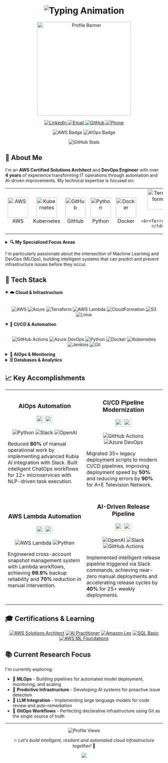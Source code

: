 <!-- Enhanced GitHub Profile README for Naganathan Paramasivam -->

<h1 align="center">
  <img src="https://readme-typing-svg.herokuapp.com?font=Montserrat&weight=600&size=28&pause=1000&center=true&vCenter=true&width=800&lines=Naganathan+Paramasivam;DevOps+%26+AIOps+Engineer;AWS+Certified+Solutions+Architect;Cloud+Automation+%7C+CI%2FCD+%7C+Kubernetes+%7C+AI" alt="Typing Animation" />
</h1>

<p align="center">
  <img src="https://user-images.githubusercontent.com/74038190/212750996-938b257b-266c-45a7-9af7-655341c0f58b.gif" height="300" alt="Profile Banner"/>
</p>

<div align="center">
  <a href="https://www.linkedin.com/in/naganathan-paramasivam/" target="_blank">
    <img src="https://img.shields.io/badge/LinkedIn-0077B5?style=for-the-badge&logo=linkedin&logoColor=white" alt="LinkedIn" />
  </a>
  <a href="mailto:nathannathan42242@gmail.com">
    <img src="https://img.shields.io/badge/Email-D14836?style=for-the-badge&logo=gmail&logoColor=white" alt="Email" />
  </a>
  <a href="https://github.com/naganathan01">
    <img src="https://img.shields.io/badge/GitHub-100000?style=for-the-badge&logo=github&logoColor=white" alt="GitHub" />
  </a>
  <a href="tel:+918838611237">
    <img src="https://img.shields.io/badge/Phone-4285F4?style=for-the-badge&logo=google-voice&logoColor=white" alt="Phone" />
  </a>
</div>

<p align="center">
  <img src="https://img.shields.io/badge/AWS-Solutions%20Architect%20Associate-%23FF9900?style=for-the-badge&logo=amazonaws&logoColor=white" alt="AWS Badge" />
  <img src="https://img.shields.io/badge/AIOps-Specialist-6802DD?style=for-the-badge&logo=amazoncloudwatch&logoColor=white" alt="AIOps Badge" />
</p>

<div align="center">
  <img src="https://github-readme-stats.vercel.app/api?username=naganathan01&show_icons=true&count_private=true&hide_border=true&title_color=1f6feb&icon_color=39d353&text_color=ffffff&bg_color=0d1117" alt="GitHub Stats" />
</div>

## 🧠 About Me

I'm an **AWS Certified Solutions Architect** and **DevOps Engineer** with over **4 years** of experience transforming IT operations through automation and AI-driven improvements. My technical expertise is focused on:

<table align="center">
  <tr>
    <td align="center" width="96">
      <img src="https://techstack-generator.vercel.app/aws-icon.svg" alt="AWS" width="65" height="65" />
      <br>AWS
    </td>
    <td align="center" width="96">
      <img src="https://techstack-generator.vercel.app/kubernetes-icon.svg" alt="Kubernetes" width="65" height="65" />
      <br>Kubernetes
    </td>
    <td align="center" width="96">
      <img src="https://techstack-generator.vercel.app/github-icon.svg" alt="GitHub" width="65" height="65" />
      <br>GitHub
    </td>
    <td align="center" width="96">
      <img src="https://techstack-generator.vercel.app/python-icon.svg" alt="Python" width="65" height="65" />
      <br>Python
    </td>
    <td align="center" width="96">
      <img src="https://techstack-generator.vercel.app/docker-icon.svg" alt="Docker" width="65" height="65" />
      <br>Docker
    </td>
    <td align="center" width="96">
      <img src="https://www.vectorlogo.zone/logos/terraformio/terraformio-icon.svg" alt="Terraform" width="65" height="65" />
      
      <br>Terraform
    </td>
  </tr>
</table>

<details>
  <summary><b>🔍 My Specialized Focus Areas</b></summary>
  <br>
  <ul>
    <li>🏗️ <b>Infrastructure as Code:</b> Building scalable and repeatable cloud environments with Terraform and AWS CloudFormation</li>
    <li>🚢 <b>Containerized Workloads:</b> Orchestrating applications using Docker and Kubernetes (EKS)</li>
    <li>🔄 <b>CI/CD Automation:</b> Implementing robust pipelines with Azure DevOps and GitHub Actions</li>
    <li>📊 <b>Monitoring & Observability:</b> Setting up comprehensive cloud monitoring with CloudWatch, Grafana and Prometheus</li>
    <li>⚡ <b>Serverless Architecture:</b> Developing event-driven solutions with AWS Lambda</li>
    <li>🤖 <b>AIOps Integration:</b> Pioneering AI-powered operations with Kubia AI and custom ML models</li>
    <li>🔧 <b>ChatOps:</b> Building sophisticated Slack-based operational workflows</li>
  </ul>
</details>

I'm particularly passionate about the intersection of Machine Learning and DevOps (MLOps), building intelligent systems that can predict and prevent infrastructure issues before they occur.

## 🚀 Tech Stack

<details open>
  <summary><b>☁️ Cloud & Infrastructure</b></summary>
  <br>
  <p align="center">
    <img src="https://img.shields.io/badge/AWS-%23FF9900.svg?style=for-the-badge&logo=amazon-aws&logoColor=white" alt="AWS" />
    <img src="https://img.shields.io/badge/azure-%230072C6.svg?style=for-the-badge&logo=microsoftazure&logoColor=white" alt="Azure" />
    <img src="https://img.shields.io/badge/terraform-%235835CC.svg?style=for-the-badge&logo=terraform&logoColor=white" alt="Terraform" />
    <img src="https://img.shields.io/badge/AWS%20Lambda-%23FF9900.svg?style=for-the-badge&logo=aws-lambda&logoColor=white" alt="AWS Lambda" />
    <img src="https://img.shields.io/badge/AWS%20CloudFormation-%23FF9900.svg?style=for-the-badge&logo=amazon-aws&logoColor=white" alt="CloudFormation" />
    <img src="https://img.shields.io/badge/AWS%20S3-%23569A31.svg?style=for-the-badge&logo=amazon-s3&logoColor=white" alt="S3" />
    <img src="https://img.shields.io/badge/Linux-FCC624?style=for-the-badge&logo=linux&logoColor=black" alt="Linux" />
  </p>
</details>

<details open>
  <summary><b>🔄 CI/CD & Automation</b></summary>
  <br>
  <p align="center">
    <img src="https://img.shields.io/badge/github%20actions-%232671E5.svg?style=for-the-badge&logo=githubactions&logoColor=white" alt="GitHub Actions" />
    <img src="https://img.shields.io/badge/Azure%20DevOps-%230078D7.svg?style=for-the-badge&logo=azure-devops&logoColor=white" alt="Azure DevOps" />
    <img src="https://img.shields.io/badge/python-3670A0?style=for-the-badge&logo=python&logoColor=ffdd54" alt="Python" />
    <img src="https://img.shields.io/badge/Docker-%232496ED.svg?style=for-the-badge&logo=docker&logoColor=white" alt="Docker" />
    <img src="https://img.shields.io/badge/kubernetes-%23326ce5.svg?style=for-the-badge&logo=kubernetes&logoColor=white" alt="Kubernetes" />
    <img src="https://img.shields.io/badge/jenkins-%232C5263.svg?style=for-the-badge&logo=jenkins&logoColor=white" alt="Jenkins" />
    <img src="https://img.shields.io/badge/git-%23F05033.svg?style=for-the-badge&logo=git&logoColor=white" alt="Git" />
  </p>
</details>

<details>
  <summary><b>🧠 AIOps & Monitoring</b></summary>
  <br>
  <p align="center">
    <img src="https://img.shields.io/badge/Slack-4A154B?style=for-the-badge&logo=slack&logoColor=white" alt="Slack" />
    <img src="https://img.shields.io/badge/AWS%20CloudWatch-%23FF9900.svg?style=for-the-badge&logo=amazon-cloudwatch&logoColor=white" alt="CloudWatch" />
    <img src="https://img.shields.io/badge/prometheus-%23E6522C.svg?style=for-the-badge&logo=prometheus&logoColor=white" alt="Prometheus" />
    <img src="https://img.shields.io/badge/grafana-%23F46800.svg?style=for-the-badge&logo=grafana&logoColor=white" alt="Grafana" />
    <img src="https://img.shields.io/badge/OpenAI-%23412991.svg?style=for-the-badge&logo=openai&logoColor=white" alt="OpenAI" />
    <img src="https://img.shields.io/badge/Machine%20Learning-%23FF6F00.svg?style=for-the-badge&logo=tensorflow&logoColor=white" alt="Machine Learning" />
    <img src="https://img.shields.io/badge/FreshService-%2300B388.svg?style=for-the-badge&logo=freshworks&logoColor=white" alt="FreshService" />
  </p>
</details>

<details>
  <summary><b>🗄️ Databases & Analytics</b></summary>
  <br>
  <p align="center">
    <img src="https://img.shields.io/badge/MySQL-%234479A1.svg?style=for-the-badge&logo=mysql&logoColor=white" alt="MySQL" />
    <img src="https://img.shields.io/badge/Microsoft%20SQL%20Server-CC2927?style=for-the-badge&logo=microsoft%20sql%20server&logoColor=white" alt="MSSQL" />
    <img src="https://img.shields.io/badge/Power%20BI-F2C811?style=for-the-badge&logo=powerbi&logoColor=black" alt="Power BI" />
    <img src="https://img.shields.io/badge/AWS%20DynamoDB-4053D6?style=for-the-badge&logo=amazon-dynamodb&logoColor=white" alt="DynamoDB" />
    <img src="https://img.shields.io/badge/postgres-%23316192.svg?style=for-the-badge&logo=postgresql&logoColor=white" alt="PostgreSQL" />
    <img src="https://img.shields.io/badge/AWS%20RDS-%23527FFF.svg?style=for-the-badge&logo=amazon-rds&logoColor=white" alt="RDS" />
  </p>
</details>

## 📈 Key Accomplishments

<table>
  <tr>
    <td width="50%">
      <h3 align="center">AIOps Automation</h3>
      <div align="center">
        <a href="#" target="_blank"><img src="https://raw.githubusercontent.com/rahuldkjain/github-profile-readme-generator/master/src/images/icons/Social/youtube.svg" width="24" height="24" /></a>
        <a href="#" target="_blank"><img src="https://raw.githubusercontent.com/rahuldkjain/github-profile-readme-generator/master/src/images/icons/Social/github.svg" width="24" height="24" /></a>
      </div>
      <p align="center">
        <img src="https://img.shields.io/badge/Python-3670A0?style=flat-square&logo=python&logoColor=ffdd54" alt="Python" />
        <img src="https://img.shields.io/badge/Slack-4A154B?style=flat-square&logo=slack&logoColor=white" alt="Slack" />
        <img src="https://img.shields.io/badge/OpenAI-%23412991.svg?style=flat-square&logo=openai&logoColor=white" alt="OpenAI" />
      </p>
      <p>
        Reduced <b>80%</b> of manual operational work by implementing advanced Kubia AI integration with Slack. Built intelligent ChatOps workflows for 12+ microservices with NLP-driven task execution.
      </p>
    </td>
    <td width="50%">
      <h3 align="center">CI/CD Pipeline Modernization</h3>
      <div align="center">
        <a href="#" target="_blank"><img src="https://raw.githubusercontent.com/rahuldkjain/github-profile-readme-generator/master/src/images/icons/Social/youtube.svg" width="24" height="24" /></a>
        <a href="#" target="_blank"><img src="https://raw.githubusercontent.com/rahuldkjain/github-profile-readme-generator/master/src/images/icons/Social/github.svg" width="24" height="24" /></a>
      </div>
      <p align="center">
        <img src="https://img.shields.io/badge/GitHub%20Actions-%232671E5.svg?style=flat-square&logo=githubactions&logoColor=white" alt="GitHub Actions" />
        <img src="https://img.shields.io/badge/Azure%20DevOps-%230078D7.svg?style=flat-square&logo=azure-devops&logoColor=white" alt="Azure DevOps" />
      </p>
      <p>
        Migrated 35+ legacy deployment scripts to modern CI/CD pipelines, improving deployment speed by <b>50%</b> and reducing errors by <b>90%</b> for A+E Television Network.
      </p>
    </td>
  </tr>
  <tr>
    <td width="50%">
      <h3 align="center">AWS Lambda Automation</h3>
      <div align="center">
        <a href="#" target="_blank"><img src="https://raw.githubusercontent.com/rahuldkjain/github-profile-readme-generator/master/src/images/icons/Social/youtube.svg" width="24" height="24" /></a>
        <a href="#" target="_blank"><img src="https://raw.githubusercontent.com/rahuldkjain/github-profile-readme-generator/master/src/images/icons/Social/github.svg" width="24" height="24" /></a>
      </div>
      <p align="center">
        <img src="https://img.shields.io/badge/AWS%20Lambda-%23FF9900.svg?style=flat-square&logo=aws-lambda&logoColor=white" alt="AWS Lambda" />
        <img src="https://img.shields.io/badge/Python-3670A0?style=flat-square&logo=python&logoColor=ffdd54" alt="Python" />
      </p>
      <p>
        Engineered cross-account snapshot management system with Lambda workflows, achieving <b>99.9%</b> backup reliability and <b>70%</b> reduction in manual intervention.
      </p>
    </td>
    <td width="50%">
      <h3 align="center">AI-Driven Release Pipeline</h3>
      <div align="center">
        <a href="#" target="_blank"><img src="https://raw.githubusercontent.com/rahuldkjain/github-profile-readme-generator/master/src/images/icons/Social/youtube.svg" width="24" height="24" /></a>
        <a href="#" target="_blank"><img src="https://raw.githubusercontent.com/rahuldkjain/github-profile-readme-generator/master/src/images/icons/Social/github.svg" width="24" height="24" /></a>
      </div>
      <p align="center">
        <img src="https://img.shields.io/badge/OpenAI-%23412991.svg?style=flat-square&logo=openai&logoColor=white" alt="OpenAI" />
        <img src="https://img.shields.io/badge/Slack-4A154B?style=flat-square&logo=slack&logoColor=white" alt="Slack" />
        <img src="https://img.shields.io/badge/GitHub%20Actions-%232671E5.svg?style=flat-square&logo=githubactions&logoColor=white" alt="GitHub Actions" />
      </p>
      <p>
        Implemented intelligent release pipeline triggered via Slack commands, achieving near-zero manual deployments and accelerating release cycles by <b>40%</b> for 25+ weekly deployments.
      </p>
    </td>
  </tr>
</table>

## 🎓 Certifications & Learning

<p align="center">
  <a href="#"><img src="https://img.shields.io/badge/AWS%20Certified%20Solutions%20Architect-Associate-%23FF9900?style=for-the-badge&logo=amazonaws&logoColor=white" alt="AWS Solutions Architect" /></a>
  <a href="#"><img src="https://img.shields.io/badge/AI%20Practitioner-In%20Progress-%236f42c1?style=for-the-badge&logo=tensorflow&logoColor=white" alt="AI Practitioner" /></a>
  <a href="#"><img src="https://img.shields.io/badge/Amazon%20Lex-232F3E?style=for-the-badge&logo=amazon-aws&logoColor=white" alt="Amazon Lex" /></a>
  <a href="#"><img src="https://img.shields.io/badge/SQL%20Basic-4479A1?style=for-the-badge&logo=mysql&logoColor=white" alt="SQL Basic" /></a>
  <a href="#"><img src="https://img.shields.io/badge/AWS%20ML%20Foundations-232F3E?style=for-the-badge&logo=amazon-aws&logoColor=white" alt="AWS ML Foundations" /></a>
</p>

## 📚 Current Research Focus

I'm currently exploring:

- 🤖 **MLOps** - Building pipelines for automated model deployment, monitoring, and scaling
- 🔮 **Predictive Infrastructure** - Developing AI systems for proactive issue detection 
- 💬 **LLM Integration** - Implementing large language models for code review and auto-remediation
- 🔄 **GitOps Workflows** - Perfecting declarative infrastructure using Git as the single source of truth

---

<p align="center">
  <img src="https://komarev.com/ghpvc/?username=naganathan01&color=blueviolet&style=for-the-badge" alt="Profile Views" />
</p>

<p align="center">
  🔥 <i>Let's build intelligent, resilient and automated cloud infrastructure together!</i> 🚀
</p>

<p align="center">
  <img src="https://capsule-render.vercel.app/api?type=waving&color=gradient&height=100&section=footer" />
</p>
